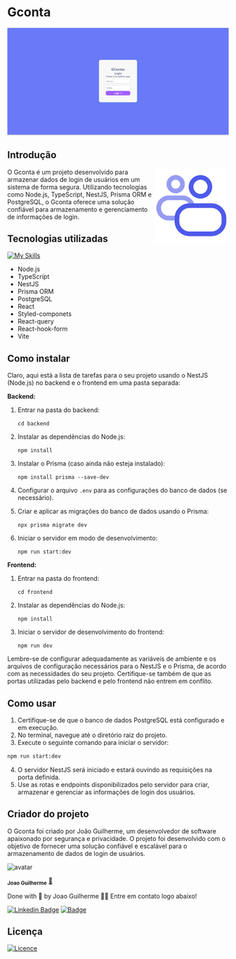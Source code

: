 # Gconta 

<img  src='./assets/introducao.gif' width='700px' >

## Introdução

<img align='right' src='./assets/logo.svg' width='170px' >
<p align='left'>
O Gconta é um projeto desenvolvido para armazenar dados de login de usuários em um sistema de forma segura. Utilizando tecnologias como Node.js, TypeScript, NestJS, Prisma ORM e PostgreSQL, o Gconta oferece uma solução confiável para armazenamento e gerenciamento de informações de login.
</p>


## Tecnologias utilizadas

[![My Skills](https://skillicons.dev/icons?i=nodejs,ts,nestjs,prisma,postgres,react,styledcomponents,vite,&theme=light)](https://skillicons.dev)

- Node.js
- TypeScript
- NestJS
- Prisma ORM
- PostgreSQL
- React
- Styled-componets
- React-query
- React-hook-form
- Vite

## Como instalar

Claro, aqui está a lista de tarefas para o seu projeto usando o NestJS (Node.js) no backend e o frontend em uma pasta separada:

**Backend:**

1. Entrar na pasta do backend:
   ```
   cd backend
   ```

2. Instalar as dependências do Node.js:
   ```
   npm install
   ```

3. Instalar o Prisma (caso ainda não esteja instalado):
   ```
   npm install prisma --save-dev
   ```

4. Configurar o arquivo `.env` para as configurações do banco de dados (se necessário).

5. Criar e aplicar as migrações do banco de dados usando o Prisma:
   ```
   npx prisma migrate dev
   ```

6. Iniciar o servidor em modo de desenvolvimento:
   ```
   npm run start:dev
   ```

**Frontend:**

1. Entrar na pasta do frontend:
   ```
   cd frontend
   ```

2. Instalar as dependências do Node.js:
   ```
   npm install
   ```

3. Iniciar o servidor de desenvolvimento do frontend:
   ```
   npm run dev
   ```

Lembre-se de configurar adequadamente as variáveis de ambiente e os arquivos de configuração necessários para o NestJS e o Prisma, de acordo com as necessidades do seu projeto. Certifique-se também de que as portas utilizadas pelo backend e pelo frontend não entrem em conflito.

## Como usar

1. Certifique-se de que o banco de dados PostgreSQL está configurado e em execução.
2. No terminal, navegue até o diretório raiz do projeto.
3. Execute o seguinte comando para iniciar o servidor:

```bash
npm run start:dev
```

4. O servidor NestJS será iniciado e estará ouvindo as requisições na porta definida.
5. Use as rotas e endpoints disponibilizados pelo servidor para criar, armazenar e gerenciar as informações de login dos usuários.

## Criador do projeto

O Gconta foi criado por João Guilherme, um desenvolvedor de software apaixonado por segurança e privacidade. O projeto foi desenvolvido com o objetivo de fornecer uma solução confiável e escalável para o armazenamento de dados de login de usuários.

![avatar](https://images.weserv.nl/?url=https://avatars.githubusercontent.com/u/80895578?v=4?v=4&h=100&w=100&fit=cover&mask=circle&maxage=7d
)

 <sub><b>Joao Guilherme</b></sub></h4> <a href="https://github.com/JoaoG23/">🚀</a>

Done with 🤭 by Joao Guilherme 👋🏽 Entre em contato logo abaixo!

[![Linkedin Badge](https://img.shields.io/badge/-Joao-blue?style=flat-square&logo=Linkedin&logoColor=white&link=https://www.linkedin.com/in/jaoo/)](https://www.linkedin.com/in/joaog123/)
[![Badge](https://img.shields.io/badge/-joaoguilherme94@live.com-c80?style=flat-square&logo=Microsoft&logoColor=white&link=mailto:joaoguilherme94@live.com)](mailto:joaoguilherme94@live.com)


## Licença

[![Licence](https://img.shields.io/github/license/Ileriayo/markdown-badges?style=for-the-badge)](./LICENSE)
